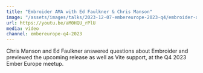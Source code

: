 ```yaml
---
title: "Embroider AMA with Ed Faulkner & Chris Manson"
image: "/assets/images/talks/2023-12-07-embereurope-2023-q4/embroider-ama.jpg"
url: https://youtu.be/aM0HQU_rPlU
media: video
channel: embereurope-q4-2023
---
```


Chris Manson and Ed Faulkner answered questions about Embroider and previewed the upcoming release as well as Vite support, at the Q4 2023 Ember Europe meetup.

